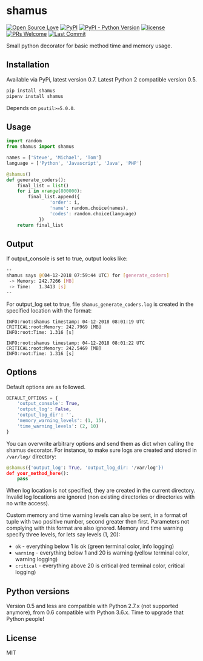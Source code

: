 # shamus
[![Open Source Love](https://badges.frapsoft.com/os/v1/open-source.svg?v=103)](https://github.com/ellerbrock/open-source-badges/)
[![PyPI](https://img.shields.io/pypi/v/shamus.svg)](https://pypi.org/project/shamus/)
[![PyPI - Python Version](https://img.shields.io/pypi/pyversions/shamus.svg)](https://pypi.org/project/shamus/)
[![license](https://img.shields.io/github/license/marinko-peso/shamus.svg)](https://github.com/marinko-peso/shamus/blob/master/LICENSE)
[![PRs Welcome](https://img.shields.io/badge/PRs-welcome-brightgreen.svg)](http://makeapullrequest.com)
[![Last Commit](https://img.shields.io/github/last-commit/marinko-peso/shamus.svg?maxAge=3600)](https://github.com/marinko-peso/shamus/commits/master)

Small python decorator for basic method time and memory usage.

## Installation

Available via PyPi, latest version 0.7. Latest Python 2 compatible version 0.5.
```sh
pip install shamus
pipenv install shamus
```
Depends on ```psutil>=5.0.0```.

## Usage

```python
import random
from shamus import shamus

names = ['Steve', 'Michael', 'Tom']
language = ['Python', 'Javascript', 'Java', 'PHP']

@shamus()
def generate_coders():
    final_list = list()
    for i in xrange(800000):
        final_list.append({
                'order': i,
                'name': random.choice(names),
                'codes': random.choice(language)
            })
    return final_list
```

## Output

If output_console is set to true, output looks like:
```sh
--
shamus says @(04-12-2018 07:59:44 UTC) for [generate_coders]
 -> Memory: 242.7266 [MB]
 -> Time:   1.3413 [s]
--
```
For output_log set to true, file ```shamus_generate_coders.log``` is created in the specified location with the format:
```log
INFO:root:shamus timestamp: 04-12-2018 08:01:19 UTC
CRITICAL:root:Memory: 242.7969 [MB]
INFO:root:Time: 1.316 [s]

INFO:root:shamus timestamp: 04-12-2018 08:01:22 UTC
CRITICAL:root:Memory: 242.5469 [MB]
INFO:root:Time: 1.316 [s]
```

## Options

Default options are as followed.
```python
DEFAULT_OPTIONS = {
    'output_console': True,
    'output_log': False,
    'output_log_dir': '',
    'memory_warning_levels': (1, 15),
    'time_warning_levels': (2, 10)
}
```
You can overwrite arbitrary options and send them as dict when calling the shamus decorator.
For instance, to make sure logs are created and stored in ```/var/log/``` directory:
```python
@shamus({'output_log': True, 'output_log_dir: '/var/log'})
def your_method_here():
    pass
```
When log location is not specified, they are created in the current directory. Invalid log locations are ignored (non existing directories or directories with no write access).

Custom memory and time warning levels can also be sent, in a format of tuple with two positive number, second greater then first. Parameters not complying with this format are also ignored.
Memory and time warning specify three levels, for lets say levels (1, 20):
- ```ok``` - everything below 1 is ok (green terminal color, info logging)
- ```warning``` - everything below 1 and 20 is warning (yellow terminal color, warning logging)
- ```critical``` - everything above 20 is critical (red terminal color, critical logging)



## Python versions

Version 0.5 and less are compatible with Python 2.7.x (not supported anymore), from 0.6 compatible with Python 3.6.x.
Time to upgrade that Python people!

## License

MIT
